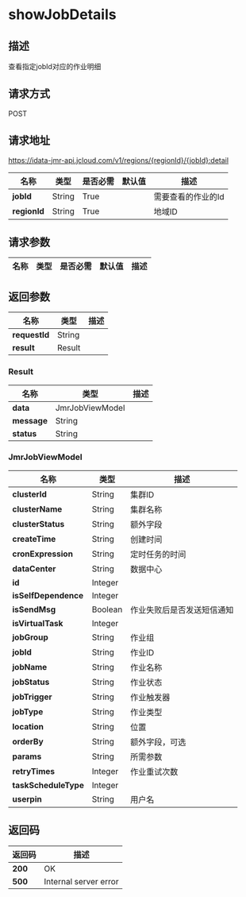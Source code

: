 # showJobDetails


## 描述
查看指定jobId对应的作业明细

## 请求方式
POST

## 请求地址
https://idata-jmr-api.jcloud.com/v1/regions/{regionId}/{jobId}:detail

|名称|类型|是否必需|默认值|描述|
|---|---|---|---|---|
|**jobId**|String|True||需要查看的作业的Id|
|**regionId**|String|True||地域ID|

## 请求参数
|名称|类型|是否必需|默认值|描述|
|---|---|---|---|---|


## 返回参数
|名称|类型|描述|
|---|---|---|
|**requestId**|String||
|**result**|Result||


### Result
|名称|类型|描述|
|---|---|---|
|**data**|JmrJobViewModel||
|**message**|String||
|**status**|String||
### JmrJobViewModel
|名称|类型|描述|
|---|---|---|
|**clusterId**|String|集群ID|
|**clusterName**|String|集群名称|
|**clusterStatus**|String|额外字段|
|**createTime**|String|创建时间|
|**cronExpression**|String|定时任务的时间|
|**dataCenter**|String|数据中心|
|**id**|Integer||
|**isSelfDependence**|Integer||
|**isSendMsg**|Boolean|作业失败后是否发送短信通知|
|**isVirtualTask**|Integer||
|**jobGroup**|String|作业组|
|**jobId**|String|作业ID|
|**jobName**|String|作业名称|
|**jobStatus**|String|作业状态|
|**jobTrigger**|String|作业触发器|
|**jobType**|String|作业类型|
|**location**|String|位置|
|**orderBy**|String|额外字段，可选|
|**params**|String|所需参数|
|**retryTimes**|Integer|作业重试次数|
|**taskScheduleType**|Integer||
|**userpin**|String|用户名|

## 返回码
|返回码|描述|
|---|---|
|**200**|OK|
|**500**|Internal server error|
